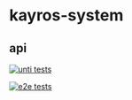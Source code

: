 # kayros-system
## api

[![unti tests](https://github.com/brunomarchasson/kayros-system/actions/workflows/tests-unit.yml/badge.svg)](https://github.com/brunomarchasson/kayros-system/actions/workflows/tests-unit.yml)

[![e2e tests](https://github.com/brunomarchasson/kayros-system/actions/workflows/tests-e2e.yml/badge.svg)](https://github.com/brunomarchasson/kayros-system/actions/workflows/tests-e2e.yml)
